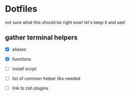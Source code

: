 # Dotfiles
not sure what this should be right now! let's keep it and see!

## gather terminal helpers
- [x] aliases
- [x] functions
- [ ] install script
- [ ] list of common helper libs needed
- [ ] link to zsh plugins

